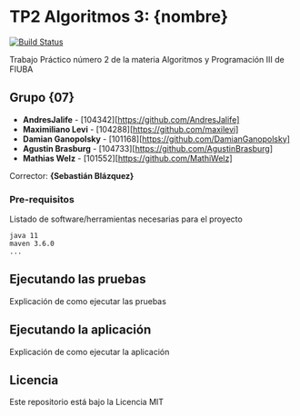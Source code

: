 # TP2 Algoritmos 3: {nombre}

[![Build Status](https://travis-ci.org/AndresJalife/TP2-Algo3.svg?branch=master)](https://travis-ci.org/AndresJalife/TP2-Algo3)

Trabajo Práctico número 2 de la materia Algoritmos y Programación III de FIUBA

## Grupo {07}

* **AndresJalife** - [104342][https://github.com/AndresJalife]
* **Maximiliano Levi** - [104288][https://github.com/maxilevi]
* **Damian Ganopolsky** - [101168][https://github.com/DamianGanopolsky]
* **Agustin Brasburg** - [104733][https://github.com/AgustinBrasburg]
* **Mathias Welz** - [101552][https://github.com/MathiWelz]

Corrector: **{Sebastián Blázquez}**

### Pre-requisitos

Listado de software/herramientas necesarias para el proyecto

```
java 11
maven 3.6.0
...
```

## Ejecutando las pruebas

Explicación de como ejecutar las pruebas

## Ejecutando la aplicación

Explicación de como ejecutar la aplicación

## Licencia

Este repositorio está bajo la Licencia MIT
